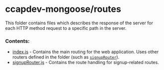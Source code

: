 # ccapdev-mongoose/routes

This folder contains files which describes the response of the server for each HTTP method request to a specific path in the server.

### Contents:

- [index.js](https://github.com/nromblon/ccapdev-mongoose/blob/master/src/routes/index.js) - Contains the main routing for the web application. Uses other routers defined in the folder (such as [`signupRouter`](https://github.com/nromblon/ccapdev-mongoose/blob/master/src/routes/signupRouter.js)).
- [signupRouter.js](https://github.com/nromblon/ccapdev-mongoose/blob/master/src/routes/signupRouter.js) - Contains the route handling for signup-related routes.
